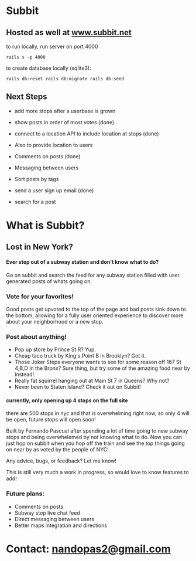 # Subbit
## Hosted as well at www.subbit.net

to run locally, run server on port 4000
```
rails s -p 4000
```

to create database locally (sqlite3):

```
rails db:reset rails db:migrate rails db:seed
```
## Next Steps

* add more stops after a userbase is grown

* show posts in order of most votes (done)

* connect to a location API to include location at stops (done)

* Also to provide location to users

* Comments on posts (done)

* Messaging between users

* Sort posts by tags

* send a user sign up email (done)

* search for a post

# What is Subbit?

## Lost in New York?

#### Ever step out of a subway station and don't know what to do?
Go on subbit and search the feed for any subway station filled with user generated posts of whats going on. 

### Vote for your favorites!
Good posts get upvoted to the top of the page and bad posts sink down to the bottom, allowing for a fully user oriented experience to discover more about your neighborhood or a new stop.

### Post about anything!
* Pop up store by Prince St R? Yup.
* Cheap taco truck by King's Point B in Brooklyn? Got it.
* Those Joker Steps everyone wants to see for some reason off 167 St 4,B,D in the Bronx? Sure thing, but try some of the amazing food near by instead!.
* Really fat squirrel hanging out at Main St 7 in Queens? Why not?
* Never been to Staten Island? Check it out on Subbit!

#### currently, only opening up 4 stops on the full site 
there are 500 stops in nyc and that is overwhelming right now, so only 4 will be open, future stops will open soon!

Built by Fernando Pascual after spending a lot of time going to new subway stops and being overwhelemed by not knowing what to do. Now you can just hop on subbit when you hop off the train and see the top things going on near by as voted by the people of NYC!

Any advice, bugs, or feedback? Let me know!

This is still very much a work in progress, so would love to know features to add!

### Future plans:
* Comments on posts
* Subway stop live chat feed
* Direct messaging between users
* Better maps integration and directions
# Contact: nandopas2@gmail.com